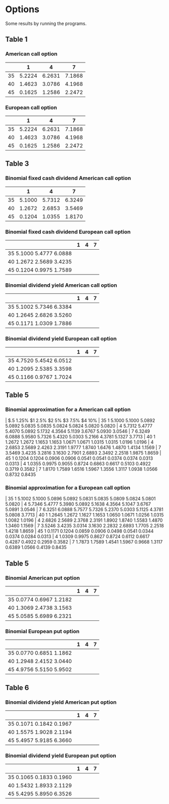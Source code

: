 # Options

Some results by running the programs.

## Table 1
### American call option 

|    | 1      | 4      | 7      |
|----|--------|--------|--------|
| 35 | 5.2224 | 6.2631 | 7.1868 |
| 40 | 1.4623 | 3.0786 | 4.1968 |
| 45 | 0.1625 | 1.2586 | 2.2472 |
 
### European call option
 
|   |	1 |	4 |	7 |
|---|---|---|---|
| 35	|   5.2224 |   6.2631  | 7.1868 |
| 40	|   1.4623 |   3.0786  |  4.1968|
| 45	|   0.1625 |   1.2586  |  2.2472|
 
## Table 3
 
### Binomial fixed cash dividend American call option
 
|		| 1 |	4 |	7 |
|---|---|---|---|
| 35	|   5.1000 |   5.7312 |   6.3249|
| 40	|   1.2672 |   2.6853 |   3.5469|
| 45	|   0.1204 |   1.0355 |   1.8170|
 
### Binomial fixed cash dividend European call option
 
|		| 1 |	4 |	7 |
|---|---|---|---|
| 35	   5.1000    5.4777    6.0888
| 40	   1.2672    2.5689    3.4235
| 45	   0.1204    0.9975    1.7589
 
### Binomial dividend yield American call option
 
|		| 1 |	4 |	7 |
|---|---|---|---|
| 35	   5.1002    5.7346    6.3384
| 40	   1.2645    2.6826    3.5260
| 45	   0.1171    1.0309    1.7886
 
### Binomial dividend yield European call option
 
|		| 1 |	4 |	7 |
|---|---|---|---|
| 35	   4.7520    5.4542    6.0512
| 40	   1.2095    2.5385    3.3598
| 45	   0.1166    0.9767    1.7024
 
## Table 5
 
### Binomial approximation for a American call option
 
|	$.5	   1.25%	$1	2.5%	  $2	    5%		$3	7.5%	    $4	     10%
| 35 1   5.1000    5.1000    5.0892    5.0892    5.0835    5.0835    5.0824    5.0824    5.0820    5.0820
|      4 5.7312    5.4777    5.4070    5.0892    5.1732    4.3564    5.1139    3.6767    5.0930    3.0546
|     7	6.3249    6.0888    5.9580    5.7326    5.4320    5.0303    5.2166    4.3781    5.1327    3.7713
| 40 1	1.2672    1.2672    1.1653    1.1653    1.0671    1.0671    1.0315    1.0315    1.0196    1.0196
|      4	2.6853    2.5689    2.4263    2.3191    1.9777    1.8740    1.6476    1.4870    1.4134    1.1569
|      7	3.5469    3.4235    3.2816    3.1630    2.7901    2.6893    2.3492    2.2518    1.9875    1.8659
| 45 1	0.1204    0.1204    0.0906    0.0906    0.0541    0.0541    0.0374    0.0374    0.0313    0.0313
|      4	1.0355    0.9975    0.9055    0.8724    0.6863    0.6617    0.5103    0.4922    0.3719    0.3582
|      7	1.8170    1.7589    1.6516    1.5967    1.3556    1.3117    1.0938    1.0566    0.8732    0.8435
 
### Binomial approximation for a European call option
 
| 35 1	5.1002    5.1000    5.0896    5.0892    5.0831    5.0835    5.0809    5.0824    5.0801    5.0820
|     4	5.7346    5.4777    5.3980    5.0892    5.1638    4.3564    5.1047    3.6767    5.0891    3.0546
|      7	6.3251    6.0888    5.7577    5.7326    5.2370    5.0303    5.1125    4.3781    5.0808    3.7713
| 40 1	1.2645    1.2672    1.1627    1.1653    1.0650    1.0671    1.0256    1.0315    1.0082    1.0196
|      4	2.6826    2.5689    2.3768    2.3191    1.8902    1.8740    1.5583    1.4870    1.3460    1.1569
|      7	3.5246    3.4235    3.0314    3.1630    2.2832    2.6893    1.7705    2.2518    1.4218    1.8659
| 45 1 	0.1171    0.1204    0.0859    0.0906    0.0498    0.0541    0.0344    0.0374    0.0284    0.0313
|      4	1.0309    0.9975    0.8627    0.8724    0.6112    0.6617    0.4287    0.4922    0.2959    0.3582
|      7	1.7873    1.7589    1.4541    1.5967    0.9668    1.3117    0.6389    1.0566    0.4139    0.8435
 
## Table 5
 
### Binomial American put option
 
|		| 1 |	4 |	7 |
|---|---|---|---|
| 35	    0.0774    0.6967    1.2182
| 40	    1.3069    2.4738    3.1563
| 45	    5.0585    5.6989    6.2321
 
### Binomial European put option
 
|		| 1 |	4 |	7 |
|---|---|---|---|
| 35	   0.0770    0.6851    1.1862
| 40	   1.2948    2.4152    3.0440
| 45	   4.9756    5.5150    5.9502
 
## Table 6
 
### Binomial dividend yield American put option
 
|		| 1 |	4 |	7 |
|---|---|---|---|
| 35	   0.1071    0.1842    0.1967
| 40	   1.5575    1.9028    2.1194
| 45	   5.4957    5.9185    6.3660
 
### Binomial dividend yield European put option

|		| 1 |	4 |	7 |
|---|---|---|---|
| 35	   0.1065    0.1833    0.1960
| 40	   1.5432    1.8933    2.1129
| 45	   5.4295    5.8950    6.3526
